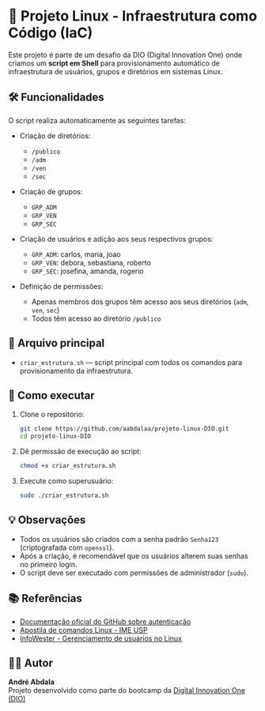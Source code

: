 
# 🚀 Projeto Linux - Infraestrutura como Código (IaC)

Este projeto é parte de um desafio da DIO (Digital Innovation One) onde criamos um **script em Shell** para provisionamento automático de infraestrutura de usuários, grupos e diretórios em sistemas Linux.

## 🛠️ Funcionalidades

O script realiza automaticamente as seguintes tarefas:

- Criação de diretórios:
  - `/publico`
  - `/adm`
  - `/ven`
  - `/sec`

- Criação de grupos:
  - `GRP_ADM`
  - `GRP_VEN`
  - `GRP_SEC`

- Criação de usuários e adição aos seus respectivos grupos:
  - `GRP_ADM`: carlos, maria, joao
  - `GRP_VEN`: debora, sebastiana, roberto
  - `GRP_SEC`: josefina, amanda, rogerio

- Definição de permissões:
  - Apenas membros dos grupos têm acesso aos seus diretórios (`adm`, `ven`, `sec`)
  - Todos têm acesso ao diretório `/publico`

## 📄 Arquivo principal

- `criar_estrutura.sh` — script principal com todos os comandos para provisionamento da infraestrutura.

## 🚀 Como executar

1. Clone o repositório:
   ```bash
   git clone https://github.com/aabdalaa/projeto-linux-DIO.git
   cd projeto-linux-DIO
   ```

2. Dê permissão de execução ao script:
   ```bash
   chmod +x criar_estrutura.sh
   ```

3. Execute como superusuário:
   ```bash
   sudo ./criar_estrutura.sh
   ```

## 💡 Observações

- Todos os usuários são criados com a senha padrão `Senha123` (criptografada com `openssl`).
- Após a criação, é recomendável que os usuários alterem suas senhas no primeiro login.
- O script deve ser executado com permissões de administrador (`sudo`).

## 📚 Referências

- [Documentação oficial do GitHub sobre autenticação](https://docs.github.com/pt/authentication)
- [Apostila de comandos Linux - IME USP](https://www.linux.ime.usp.br/~albasalo/Apostila/apostila.pdf)
- [InfoWester - Gerenciamento de usuários no Linux](https://www.infowester.com/usuarioslinux.php)

## 🧑‍💻 Autor

**André Abdala**  
Projeto desenvolvido como parte do bootcamp da [Digital Innovation One (DIO)](https://www.dio.me/)

